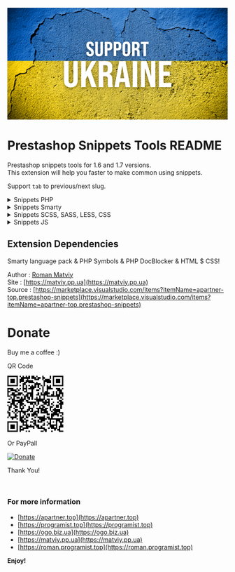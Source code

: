 <a href="https://bank.gov.ua/en/news/all/natsionalniy-bank-vidkriv-spetsrahunok-dlya-zboru-koshtiv-na-potrebi-armiyi"><img src="images/support-Ukraine1.png" alt="support Ukraine"></a>
<a href="https://war.ukraine.ua" style="display: none"><img src="images/russia-invaded-Ukraine.png" alt="russia invaded Ukraine"></a>

#

# Prestashop Snippets Tools README

Prestashop snippets tools for 1.6 and 1.7 versions.<br>
This extension will help you faster to make common using snippets.

Support `tab` to previous/next slug.

<details>
<summary>Snippets PHP</summary>

-   p:ajaxMethod => Ajax Call Your Method
-   p:ajaxAdminController => Ajax Call Your Admin Controller Code
-   p:ajaxFrontController => Ajax Call Your Front Controller Code
-   p:dump => var_dump('');
-   p:printr => print_r('');
-   p:getIsset => Checks if a key exists either in $\_POST or $\_GET Tools::getIsset('');
-   p:getval => Tools::getValue('');
-   p:getAllValues => Get all values from $_POST/$\_GET. Tools::getAllValues();
-   p:redirectAdmin => Redirect user to another page (using header Location) Tools::redirectAdmin($url);
-   p:redirectLink => Redirect URLs already containing PS_BASE_URI Tools::redirectLink($url);
-   p:redirect => Redirect user to another page Tools::redirect($url);
-   p:prefix => Db::getInstance->getPrefix();
-   p:token => Give a admin token Tools::getAdminTokenLite('<admin_controller_name>');
-   p:psquery => Show an instance of DBQuery
-   p:sqlexecute => Prestashop DB execute function
-   p:sqlexecuteS => Prestashop DB executeS function
-   p:sqlrow => Give a Db::getInstance()->getRow($sql);
-   p:sqlval => Give a Db::getInstance()->getValue($sql);
-   p:clean => Allows to display the text without HTML tags and slashes
-   p:userBrowser => Get user browser
-   p:userPlatform => Get user platform
-   p:boolVal => Bool Value
-   p:phpVer => Identify the version of php
-   p:camelCaseToKebabCase => Converts SomethingLikeThis to something-like-this
-   p:toUnderscoreCase => Converts SomethingLikeThis to something-like-this
-   p:toCamelCase => Translates a string with underscores into camel case (e.g. first_name -> firstName)
-   p:simplexml_load_file => Function simplexml_load_file()
-   p:class => Create a Prestashop object model sample !
-   p:module => Create a Prestashop Module sample !
-   p:assign => Give a $this->context->smarty->assign(array());
-   p:mail_send => Give a complete Mail::send() call

### Configuration storage service

#### Store configuration data

-   p:configuration::set => Configuration::set(string $key, mixed $value, ShopConstraint $shopConstraint = null);

    > This method returns true if the operation is successful, false otherwise.

#### Check if a configuration data set exists

-   p:configuration::has => Configuration::has(string $key, ShopConstraint $shopConstraint = null);

    > This method returns true if the data exists, false otherwise.

#### Update configuration data

-   p:configuration::updateValue => Configuration::updateValue(string $key, mixed $default = null);

    > This method returns the data for $key if it data exists, or NULL otherwise.

#### Retrieve configuration data

-   p:configuration::get => Configuration::get(string $key, mixed $default = null);

    > This method returns the data for $key if it data exists, or NULL otherwise.
    >
    > If the data is stored as multi language, this will return an array of values indexed by language id.

#### Delete configuration

-   p:configuration::remove = > Configuration::remove(string $key);

    > This method returns nothing, and throws an Exception on error.

<!-- Support `tab` to previous/next slug. -->

### Functions with PHPStorm

-   As you can see, I add new functions , references by PHPStorm.

| shortcut | function                      |
| -------- | ----------------------------- |
| \_c      | build construct method        |
| eco      | echo                          |
| fore     | foreach                       |
| forek    | foreach with key              |
| inc      | include                       |
| inco     | include_once                  |
| prif     | build private method          |
| prisf    | build private static method   |
| prof     | build protected method        |
| prosf    | build protected static method |
| pubf     | build public method           |
| pubsf    | build public static method    |
| rqr      | require                       |
| rqro     | require_once                  |
| thr      | throw new...                  |

<br>

### Magic constants

| shortcut | constant          |
| -------- | ----------------- |
| \_l      | \_\_LINE\_\_      |
| \_f      | \_\_FILE\_\_      |
| \_d      | \_\_DIR\_\_       |
| \_fun    | \_\_FUNCTION\_\_  |
| \_cl     | \_\_CLASS\_\_     |
| \_t      | \_\_TRAIT\_\_     |
| \_m      | \_\_METHOD\_\_    |
| \_n      | \_\_NAMESPACE\_\_ |
| \_cn     | ClassName::class  |

</details>

<details>
<summary>Snippets Smarty</summary>

-   p:l => {l s='' mod='' d='Shop.Theme.Action'}
-   p:l => {l s='' sprintf=[$var|intval] mod='<module_name>' d='Shop.Theme.Action'}
-   p:dump => {$var|dump}
-   p:vdump => {$var|var_dump}
-   p:printr => {$var|print_r}
-   p:hook => {hook h='<hook_name>' mod='<hook_name>'}
-   p:widget => {widget name='<module_name>' hook='<hook_name>'}
-   p:token => {Tools::getAdminTokenLite('<admin_controller_name>')}
-   p:s.get => {$smarty.get.<get_parammetr>}
    > display value of page from URL ($\_GET) http://www.example.com/index.php?page=foo
-   p:s.post => {$smarty.post.<post_parammetr>}
    > display the variable "page" from a form ($\_POST['page'])
-   p:s.cookie => {$smarty.cookies.username}
    > display the value of the cookie "username" ($\_COOKIE['username'])
-   p:s.server_name => {$smarty.server.SERVER_NAME}
    > display the server variable "SERVER_NAME" ($\_SERVER['SERVER_NAME'])
-   p:s.path => {$smarty.env.PATH}
    > display the system environment variable "PATH"
-   p:s.session.id => {$smarty.session.id}
    > display the php session variable "id" ($\_SESSION['id'])
-   p:s.request.username => {$smarty.request.username}
    > display the variable "username" from merged get/post/cookies/server/env

### Link to admin controller

-   p:link-admin-controller => {$link->getAdminLink('<admin_controller_name>')}

### Link to page (new-products, specials, my-account etc.)

-   p:link-page-1.6 => {$link->getPageLink()}
-   p:link-page-1.7 => {url entity='my-account' params=['edited' => 1, 'id' => $id]}

### Link to category

-   p:link-category-1.6 => {$link->getCategoryLink()}
-   p:link-category-1.7 => {url entity='category' id=<id_category> id_lang=<id_lang>}

### Link to product

-   p:link-product-1.6 => {$link->getProductLink()}
-   p:link-product-1.7 => {url entity='product' id=<id_product>}

### Link to module

-   p:link-module-1.6 => {$link->getModuleLink('<module_name>','<controller_name>','<array_of_params>')}
-   p:link-module-1.7 => {url entity='module' name='myModule' controller='myController' params = ['paramKey1' => $paramValue1, 'paramKey2' => $paramValue2]}

### Link to image

-   p:link-image-1.6 => {$link->getCatImageLink()}
-   p:link-image-1.7 => {url entity='categoryImage' id=$id_category name='imageType'}

        > imageType

             cart_default (125px x 125px)
             small_default (98px x 98px)
             medium_default (452px x 452px)
             home_default (250px x 250px)
             large_default (800px x 800px)
             category_default (141px x 180px)
             stores_default (170px x 115px)

</details>

<details>
<summary>Snippets SCSS, SASS, LESS, CSS</summary>

Generate media queries for these devices

-   p:media_phone => Generate Media Query Phone

    ```
    @media screen and (max-width: 767px) {

    }
    ```

-   p:media_tablet => Generate Media Query Tablet

    ```
    @media screen and (min-width: 768px) and (max-width: 991px) {

    }
    ```

-   p:media_desktop => Generate Media Query Desktop

    ```
    @media screen and (min-width: 992px) {

    }
    ```

-   p:flex-center => Display Flex Center attributes

    ```
    display: flex;
    justify-content: center;
    align-items: center;
    ```

</details>

<details>
<summary>Snippets JS</summary>

-   p:ajaxFront => jQuery Ajax Call Your Front Controller
-   p:ajaxAdmin => jQuery Ajax Call Your Admin Controller

-   p:for => For Loop
-   for => For Loop
-   loop => For Loop

        ```
         for (var index = 0; index < array.length; index++) {
            var element = array[index];

        }
        ```

-   p:log => Print to console
-   clg => Print to console
-   log => Print to console

        ```
        console.log();
        ```

</details>

<!-- ## Features
Describe specific features of your extension including screenshots of your extension in action. Image paths are relative to this README file.

For example if there is an image subfolder under your extension project workspace:

\!\[feature X\]\(images/feature-x.png\)

> Tip: Many popular extensions utilize animations. This is an excellent way to show off your extension! We recommend short, focused animations that are easy to follow. -->
<!-- ## Requirements
If you have any requirements or dependencies, add a section describing those and how to install and configure them. -->
<!-- ## Extension Settings

Include if your extension adds any VS Code settings through the `contributes.configuration` extension point.

For example:

This extension contributes the following settings:

-  `myExtension.enable`: enable/disable this extension
-  `myExtension.thing`: set to `blah` to do something -->
<!-- ## Known Issues
Calling out known issues can help limit users opening duplicate issues against your extension. -->
<!-- ## Release Notes
Users appreciate release notes as you update your extension.
### 0.0.1
Added snippets php, css, and smarty.
---
### 0.0.2
Added snippets smarty, html.
---

-->

<!-- ## Working with Markdown

**Note:** You can author your README using Visual Studio Code. Here are some useful editor keyboard shortcuts:

-  Split the editor (`Cmd+\` on macOS or `Ctrl+\` on Windows and Linux)
-  Toggle preview (`Shift+CMD+V` on macOS or `Shift+Ctrl+V` on Windows and Linux)
-  Press `Ctrl+Space` (Windows, Linux) or `Cmd+Space` (macOS) to see a list of Markdown snippets -->

## Extension Dependencies

Smarty language pack & PHP Symbols & PHP DocBlocker & HTML $ CSS!

Author : [Roman Matviy](https://roman.programist.top)
<br>
Site : [https://matviy.pp.ua](https://matviy.pp.ua)
<br>
Source : [https://marketplace.visualstudio.com/items?itemName=apartner-top.prestashop-snippets](https://marketplace.visualstudio.com/items?itemName=apartner-top.prestashop-snippets)

# Donate

<p>Buy me a coffee :)</p>
<p>QR Code</p>
<p><a href="https://github.com/MatviyRoman/resass/blob/master/img/qr-code.png?raw=true" target="_blank" rel="noopener noreferrer"><img src="https://github.com/MatviyRoman/resass/raw/master/img/qr-code.png?raw=true" alt="donation resass media queries" style="max-width:100%;"></a></p>
<p>Or PayPall</p>
<p><a href="https://www.paypal.com/cgi-bin/webscr?cmd=_s-xclick&amp;hosted_button_id=E2H8329XLYRKQ&amp;source=url" rel="nofollow"><img src="https://camo.githubusercontent.com/361950b331ef676b7eec436a4dbe5a7ce47211a6623dcc889b1f5b7b611b27df/68747470733a2f2f7777772e70617970616c6f626a656374732e636f6d2f656e5f55532f692f62746e2f62746e5f646f6e61746543435f4c472e676966" alt="Donate" data-canonical-src="https://www.paypalobjects.com/en_US/i/btn/btn_donateCC_LG.gif" style="max-width:100%;"></a></p>
<p>Thank You!</p>
<br>

### For more information

-   [https://apartner.top](https://apartner.top)
-   [https://programist.top](https://programist.top)
-   [https://ogo.biz.ua](https://ogo.biz.ua)
-   [https://matviy.pp.ua](https://matviy.pp.ua)
-   [https://roman.programist.top](https://roman.programist.top)

<!-- -  [Visual Studio Code's Markdown Support](http://code.visualstudio.com/docs/languages/markdown)
-  [Markdown Syntax Reference](https://help.github.com/articles/markdown-basics/) -->

**Enjoy!**
